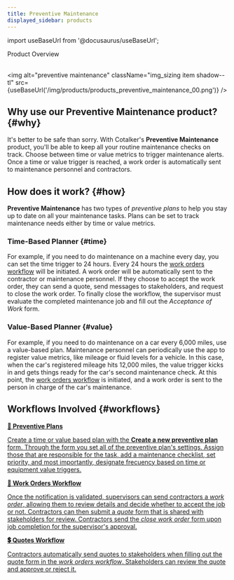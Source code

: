 ```yaml
---
title: Preventive Maintenance
displayed_sidebar: products
---
```


import useBaseUrl from '@docusaurus/useBaseUrl';

<span className="hero__title">Product Overview</span>
<br/>
<br/>

<img alt="preventive maintenance" className="img_sizing item shadow--tl" src={useBaseUrl('/img/products/products_preventive_maintenance_00.png')} />
<br/>

## Why use our Preventive Maintenance product? {#why}
It's better to be safe than sorry. With Cotalker's **Preventive Maintenance** product, you'll be able to keep all your routine maintenance checks on track. Choose between time or value metrics to trigger maintenance alerts. Once a time or value trigger is reached, a work order is automatically sent to maintenance personnel and contractors.


## How does it work? {#how}
**Preventive Maintenance** has two types of _preventive plans_ to help you stay up to date on all your maintenance tasks. Plans can be set to track maintenance needs either by time or value metrics. 

### Time-Based Planner {#time}
For example, if you need to do maintenance on a machine every day, you can set the time trigger to 24 hours. Every 24 hours the [work orders workflow](/docs/products/workflows/work_orders/overview_intro) will be initiated. A work order will be automatically sent to the contractor or maintenance personnel. If they choose to accept the work order, they can send a quote, send messages to stakeholders, and request to close the work order. To finally close the workflow, the supervisor must evaluate the completed maintenance job and fill out the _Acceptance of Work_ form.

### Value-Based Planner {#value}
For example, if you need to do maintenance on a car every 6,000 miles, use a value-based plan. Maintenance personnel can periodically use the app to register value metrics, like mileage or fluid levels for a vehicle. In this case, when the car's registered mileage hits 12,000 miles, the value trigger kicks in and gets things ready for the car's second maintenance check. At this point, the [work orders workflow](/docs/products/workflows/work_orders/overview_intro) is initiated, and a work order is sent to the person in charge of the car's maintenance. 

## Workflows Involved {#workflows}

<div className="container">
<div className="row">

<div className="col col--12 margin-bottom--lg">
<a className="card2 padding--lg cardContainer_qNfC" href="/docs/products/workflows/preventive_plans/overview">

<span className="hero__subtitle"><b>🧰 Preventive Plans</b></span> 

Create a time or value based plan with the **Create a new preventive plan** form. Through the form you set all of the preventive plan's settings. Assign those that are responsible for the task, add a maintenance checklist, set priority, and most importantly, designate frecuency based on time or equipment value triggers.

</a>
</div>

<div className="col col--12 margin-bottom--lg">
<a className="card2 padding--lg cardContainer_qNfC" href="/docs/products/workflows/work_orders/related-product/pm/overview_intro">

<span className="hero__subtitle"><b>🧾 Work Orders Workflow</b></span> 

Once the notification is validated, supervisors can send contractors a _work order_, allowing them to review details and decide whether to accept the job or not. Contractors can then submit a _quote_ form that is shared with stakeholders for review. Contractors send the _close work order_ form upon job completion for the supervisor's approval.

</a>
</div>

<div className="col col--12 margin-bottom--lg">
<a className="card2 padding--lg cardContainer_qNfC" href="/docs/products/workflows/budget_management/related-product/pm/overview">

<span className="hero__subtitle"><b>💲 Quotes Workflow</b></span> 

Contractors automatically send quotes to stakeholders when filling out the quote form in the _work orders workflow_. Stakeholders can review the quote and approve or reject it.

</a>
</div>

</div>
</div>
<br/>